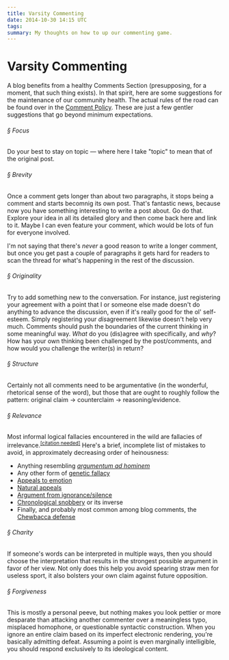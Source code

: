 ```yaml
---
title: Varsity Commenting
date: 2014-10-30 14:15 UTC
tags:
summary: My thoughts on how to up our commenting game.
---
```


# Varsity Commenting
A blog benefits from a healthy Comments Section (presupposing, for a moment, that such thing exists). In that spirit, here are some suggestions for the maintenance of our community health. The actual rules of the road can be found over in the [Comment Policy](/comment-policy). These are just a few gentler suggestions that go beyond minimum expectations.

###### &sect; Focus
Do your best to stay on topic &mdash; where here I take "topic" to mean that of the original post. 

###### &sect; Brevity
Once a comment gets longer than about two paragraphs, it stops being a comment and starts becomnig its own post. That's fantastic news, because now you have something interesting to write a post about. Go do that. Explore your idea in all its detailed glory and then come back here and link to it. Maybe I can even feature your comment, which would be lots of fun for everyone involved.

I'm not saying that there's _never_ a good reason to write a longer comment, but once you get past a couple of paragraphs it gets hard for readers to scan the thread for what's happening in the rest of the discussion.

###### &sect; Originality
Try to add something new to the conversation. For instance, just registering your agreement with a point that I or someone else made doesn't do anything to advance the discussion, even if it's really good for the ol' self-esteem. Simply registering your *dis*agreement likewise doesn't help very much. Comments should push the boundaries of the current thinking in some meaningful way.  *What* do you (dis)agree with specifically, and *why*? How has your own thinking been challenged by the post/comments, and how would you challenge the writer(s) in return?

###### &sect; Structure
Certainly not all comments need to be argumentative (in the wonderful, rhetorical sense of the word), but those that are ought to roughly follow the pattern: original claim &rarr; counterclaim &rarr; reasoning/evidence.

###### &sect; Relevance
Most informal logical fallacies encountered in the wild are fallacies of irrelevance.<sup>[[citation needed]](http://xkcd.com/285/)</sup> Here's a brief, incomplete list of mistakes to avoid, in approximately decreasing order of heinousness:

- Anything resembling [*argumentum ad hominem*](http://en.wikipedia.org/wiki/Ad_hominem)
- Any other form of [genetic fallacy](http://en.wikipedia.org/wiki/Genetic_fallacy)
- [Appeals to emotion](http://en.wikipedia.org/wiki/Appeal_to_emotion)
- [Natural appeals](http://en.wikipedia.org/wiki/Appeal_to_nature)
- [Argument from ignorance/silence](http://en.wikipedia.org/wiki/Argument_from_ignorance)
- [Chronological snobbery](http://en.wikipedia.org/wiki/Chronological_snobbery) or its inverse
- Finally, and probably most common among blog comments, the [Chewbacca defense](http://en.wikipedia.org/wiki/Chewbacca_defense)

###### &sect; Charity
If someone's words can be interpreted in multiple ways, then you should choose the interpretation that results in the strongest possible argument in favor of her view. Not only does this help you avoid spearing straw men for useless sport, it also bolsters your own claim against future opposition.

###### &sect; Forgiveness
This is mostly a personal peeve, but nothing makes you look pettier or more desparate than attacking another commenter over a meaningless typo, misplaced homophone, or questionable syntactic construction. When you ignore an entire claim based on its imperfect electronic rendering, you're basically admitting defeat. Assuming a point is even marginally intelligible, you should respond exclusively to its ideological content.
